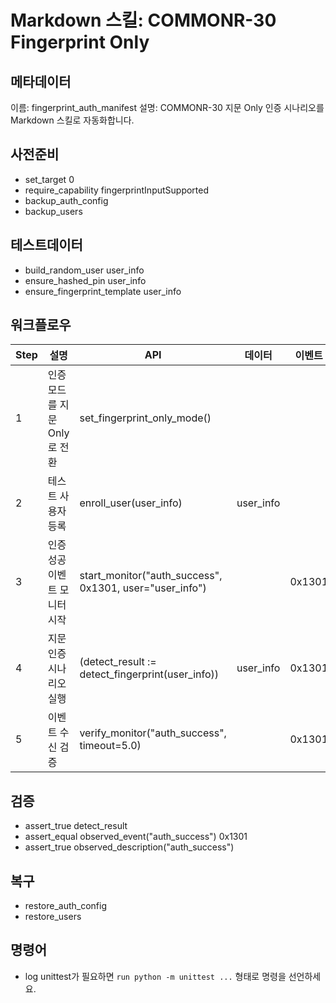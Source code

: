 # Markdown 스킬: COMMONR-30 Fingerprint Only

## 메타데이터
이름: fingerprint_auth_manifest
설명: COMMONR-30 지문 Only 인증 시나리오를 Markdown 스킬로 자동화합니다.

## 사전준비
- set_target 0
- require_capability fingerprintInputSupported
- backup_auth_config
- backup_users

## 테스트데이터
- build_random_user user_info
- ensure_hashed_pin user_info
- ensure_fingerprint_template user_info

## 워크플로우
| Step | 설명 | API | 데이터 | 이벤트 |
| ---- | ---- | ---- | ---- | ---- |
| 1 | 인증 모드를 지문 Only로 전환 | set_fingerprint_only_mode() |  |  |
| 2 | 테스트 사용자 등록 | enroll_user(user_info) | user_info |  |
| 3 | 인증 성공 이벤트 모니터 시작 | start_monitor("auth_success", 0x1301, user="user_info") |  | 0x1301 |
| 4 | 지문 인증 시나리오 실행 | (detect_result := detect_fingerprint(user_info)) | user_info | 0x1301 |
| 5 | 이벤트 수신 검증 | verify_monitor("auth_success", timeout=5.0) |  | 0x1301 |

## 검증
- assert_true detect_result
- assert_equal observed_event("auth_success") 0x1301
- assert_true observed_description("auth_success")

## 복구
- restore_auth_config
- restore_users

## 명령어
- log unittest가 필요하면 `run python -m unittest ...` 형태로 명령을 선언하세요.
